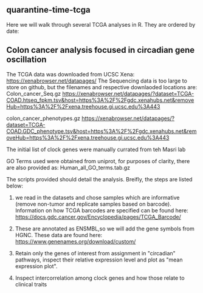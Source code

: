 ## quarantine-time-tcga

Here we will walk through several TCGA analyses in R.  They are ordered by date:

## Colon cancer analysis focused in circadian gene oscillation
The TCGA data was downloaded from UCSC Xena: https://xenabrowser.net/datapages/
The Sequencing data is too large to store on github, but the filenames and respective downlaoded locations are:
Colon_cancer_Seq.gz
https://xenabrowser.net/datapages/?dataset=TCGA-COAD.htseq_fpkm.tsv&host=https%3A%2F%2Fgdc.xenahubs.net&removeHub=https%3A%2F%2Fxena.treehouse.gi.ucsc.edu%3A443

colon_cancer_phenotypes.gz
https://xenabrowser.net/datapages/?dataset=TCGA-COAD.GDC_phenotype.tsv&host=https%3A%2F%2Fgdc.xenahubs.net&removeHub=https%3A%2F%2Fxena.treehouse.gi.ucsc.edu%3A443

The initial list of clock genes were manually currated from teh Masri lab

GO Terms used were obtained from uniprot, for purposes of clarity, there are also provided as: Human_all_GO_terms.tab.gz

The scripts provided should detail the analysis.  Breifly, the steps are listed below:

1. we read in the datasets and chose samples which are informative (remove non-tumor and replicate samples based on barcode).  Information on how TCGA barcodes are specified can be found here: https://docs.gdc.cancer.gov/Encyclopedia/pages/TCGA_Barcode/

2. These are annotated as ENSMBL,so we will add the gene symbols from HGNC.  These data are found here: https://www.genenames.org/download/custom/ 

3. Retain only the genes of interest from assignment in "circadian" pathways, inspect their relative expression level and plot as "mean expression plot".

4.  Inspect intercorrelation among clock genes and how those relate to clinical traits
